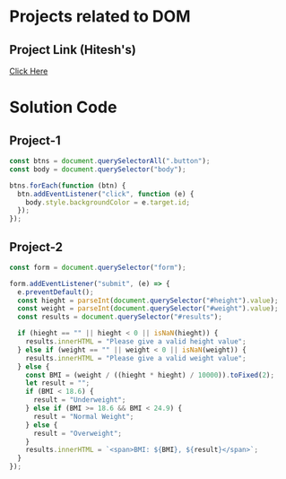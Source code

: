 # Projects related to DOM

## Project Link (Hitesh's)

[Click Here](https://stackblitz.com/edit/dom-project-chaiaurcode?file=index.html)

# Solution Code

## Project-1

```javascript
const btns = document.querySelectorAll(".button");
const body = document.querySelector("body");

btns.forEach(function (btn) {
  btn.addEventListener("click", function (e) {
    body.style.backgroundColor = e.target.id;
  });
});
```

## Project-2

```javascript
const form = document.querySelector("form");

form.addEventListener("submit", (e) => {
  e.preventDefault();
  const hieght = parseInt(document.querySelector("#height").value);
  const weight = parseInt(document.querySelector("#weight").value);
  const results = document.querySelector("#results");

  if (hieght == "" || hieght < 0 || isNaN(hieght)) {
    results.innerHTML = "Please give a valid height value";
  } else if (weight == "" || weight < 0 || isNaN(weight)) {
    results.innerHTML = "Please give a valid weight value";
  } else {
    const BMI = (weight / ((hieght * hieght) / 10000)).toFixed(2);
    let result = "";
    if (BMI < 18.6) {
      result = "Underweight";
    } else if (BMI >= 18.6 && BMI < 24.9) {
      result = "Normal Weight";
    } else {
      result = "Overweight";
    }
    results.innerHTML = `<span>BMI: ${BMI}, ${result}</span>`;
  }
});
```
